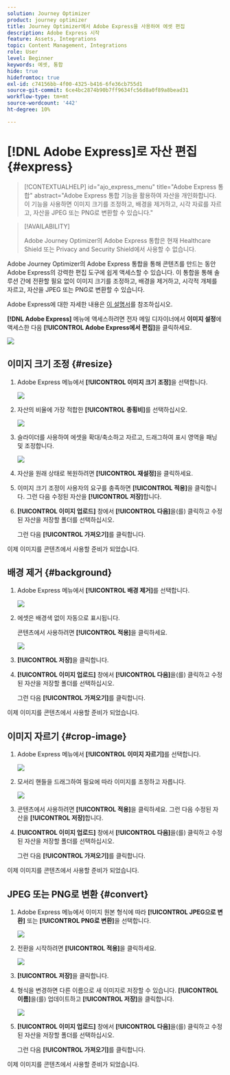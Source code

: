 ```yaml
---
solution: Journey Optimizer
product: journey optimizer
title: Journey Optimizer에서 Adobe Express을 사용하여 에셋 편집
description: Adobe Express 시작
feature: Assets, Integrations
topic: Content Management, Integrations
role: User
level: Beginner
keywords: 에셋, 통합
hide: true
hidefromtoc: true
exl-id: c74156bb-4f00-4325-b416-6fe36cb755d1
source-git-commit: 6ce4bc2874b90b7ff9634fc56d8a0f89a8bead31
workflow-type: tm+mt
source-wordcount: '442'
ht-degree: 10%

---
```


# [!DNL Adobe Express]로 자산 편집{#express}

>[!CONTEXTUALHELP]
>id="ajo_express_menu"
>title="Adobe Express 통합"
>abstract="Adobe Express 통합 기능을 활용하여 자산을 개인화합니다. 이 기능을 사용하면 이미지 크기를 조정하고, 배경을 제거하고, 시각 자료를 자르고, 자산을 JPEG 또는 PNG로 변환할 수 있습니다."

>[!AVAILABILITY]
>
>Adobe Journey Optimizer의 Adobe Express 통합은 현재 Healthcare Shield 또는 Privacy and Security Shield에서 사용할 수 없습니다.

Adobe Journey Optimizer의 Adobe Express 통합을 통해 콘텐츠를 만드는 동안 Adobe Express의 강력한 편집 도구에 쉽게 액세스할 수 있습니다. 이 통합을 통해 솔루션 간에 전환할 필요 없이 이미지 크기를 조정하고, 배경을 제거하고, 시각적 개체를 자르고, 자산을 JPEG 또는 PNG로 변환할 수 있습니다.

Adobe Express에 대한 자세한 내용은 [이 설명서](https://helpx.adobe.com/kr/express/user-guide.html)를 참조하십시오.

**[!DNL Adobe Express]** 메뉴에 액세스하려면 전자 메일 디자이너에서 **이미지 설정**&#x200B;에 액세스한 다음 **[!UICONTROL Adobe Express에서 편집]**&#x200B;을 클릭하세요.

![](assets/express_1.png)

## 이미지 크기 조정 {#resize}

1. Adobe Express 메뉴에서 **[!UICONTROL 이미지 크기 조정]**&#x200B;을 선택합니다.

   ![](assets/express-resize-1.png)

1. 자산의 비율에 가장 적합한 **[!UICONTROL 종횡비]**&#x200B;를 선택하십시오.

   ![](assets/express-resize-2.png)

1. 슬라이더를 사용하여 에셋을 확대/축소하고 자르고, 드래그하여 표시 영역을 패닝 및 조정합니다.

   ![](assets/express-resize-3.png)

1. 자산을 원래 상태로 복원하려면 **[!UICONTROL 재설정]**&#x200B;을 클릭하세요.

1. 이미지 크기 조정이 사용자의 요구를 충족하면 **[!UICONTROL 적용]**&#x200B;을 클릭합니다. 그런 다음 수정된 자산을 **[!UICONTROL 저장]**&#x200B;합니다.

1. **[!UICONTROL 이미지 업로드]** 창에서 **[!UICONTROL 다음]**&#x200B;을(를) 클릭하고 수정된 자산을 저장할 폴더를 선택하십시오.

   그런 다음 **[!UICONTROL 가져오기]**&#x200B;를 클릭합니다.

이제 이미지를 콘텐츠에서 사용할 준비가 되었습니다.

## 배경 제거 {#background}

1. Adobe Express 메뉴에서 **[!UICONTROL 배경 제거]**&#x200B;를 선택합니다.

   ![](assets/express-background-1.png)

1. 에셋은 배경색 없이 자동으로 표시됩니다.

   콘텐츠에서 사용하려면 **[!UICONTROL 적용]**&#x200B;을 클릭하세요.

   ![](assets/express-background-2.png)

1. **[!UICONTROL 저장]**&#x200B;을 클릭합니다.

1. **[!UICONTROL 이미지 업로드]** 창에서 **[!UICONTROL 다음]**&#x200B;을(를) 클릭하고 수정된 자산을 저장할 폴더를 선택하십시오.

   그런 다음 **[!UICONTROL 가져오기]**&#x200B;를 클릭합니다.

이제 이미지를 콘텐츠에서 사용할 준비가 되었습니다.

## 이미지 자르기 {#crop-image}

1. Adobe Express 메뉴에서 **[!UICONTROL 이미지 자르기]**&#x200B;를 선택합니다.

   ![](assets/express-crop-1.png)

1. 모서리 핸들을 드래그하여 필요에 따라 이미지를 조정하고 자릅니다.

   ![](assets/express-crop-2.png)

1. 콘텐츠에서 사용하려면 **[!UICONTROL 적용]**&#x200B;을 클릭하세요. 그런 다음 수정된 자산을 **[!UICONTROL 저장]**&#x200B;합니다.

1. **[!UICONTROL 이미지 업로드]** 창에서 **[!UICONTROL 다음]**&#x200B;을(를) 클릭하고 수정된 자산을 저장할 폴더를 선택하십시오.

   그런 다음 **[!UICONTROL 가져오기]**&#x200B;를 클릭합니다.

이제 이미지를 콘텐츠에서 사용할 준비가 되었습니다.

## JPEG 또는 PNG로 변환 {#convert}

1. Adobe Express 메뉴에서 이미지 원본 형식에 따라 **[!UICONTROL JPEG으로 변환]** 또는 **[!UICONTROL PNG로 변환]**&#x200B;을 선택합니다.

   ![](assets/express-convert-1.png)

1. 전환을 시작하려면 **[!UICONTROL 적용]**&#x200B;을 클릭하세요.

   ![](assets/express-convert-2.png)

1. **[!UICONTROL 저장]**&#x200B;을 클릭합니다.

1. 형식을 변경하면 다른 이름으로 새 이미지로 저장할 수 있습니다. **[!UICONTROL 이름]**&#x200B;을(를) 업데이트하고 **[!UICONTROL 저장]**&#x200B;을 클릭합니다.

   ![](assets/express-convert-3.png)

1. **[!UICONTROL 이미지 업로드]** 창에서 **[!UICONTROL 다음]**&#x200B;을(를) 클릭하고 수정된 자산을 저장할 폴더를 선택하십시오.

   그런 다음 **[!UICONTROL 가져오기]**&#x200B;를 클릭합니다.

이제 이미지를 콘텐츠에서 사용할 준비가 되었습니다.
